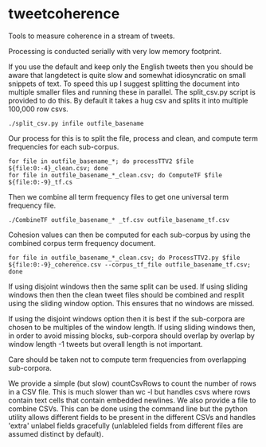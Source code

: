 # tweetcoherence
Tools to measure coherence in a stream of tweets. 
 
Processing is conducted serially with very low memory footprint.

If you use the default and keep only the English tweets then you should be aware that langdetect is quite slow and somewhat idiosyncratic on small snippets of text. To speed this up I suggest splitting the document into multiple smaller files and  running these in parallel. The split_csv.py script is provided to do this. By  default it takes a hug csv and splits it into multiple 100,000 row csvs. 

    ./split_csv.py infile outfile_basename

Our process for this is to split the file, process and clean, and compute term 
frequencies for each sub-corpus. 

    for file in outfile_basename_*; do processTTV2 $file ${file:0:-4}_clean.csv; done
    for file in outfile_basename_*_clean.csv; do ComputeTF $file ${file:0:-9}_tf.cs

Then we combine all term frequency files to get one universal term frequency file.

    ./CombineTF outfile_basename_* _tf.csv outfile_basename_tf.csv 

Cohesion values can then be computed for each sub-corpus by using the combined 
corpus term frequency document. 

    for file in outfile_basename_*_clean.csv; do ProcessTTV2.py $file ${file:0:-9}_coherence.csv --corpus_tf_file outfile_basename_tf.csv; done

If using disjoint windows then the same split can be used. If using sliding windows  then then the clean tweet files should be combined and resplit using the sliding window option. This ensures that no windows are missed.  

If using the disjoint windows option then it is best if the sub-corpora are chosen 
to be multiples of the window length. If using sliding windows then, in order to avoid missing blocks, sub-corpora should overlap by overlap by window length -1 tweets but overall length is not important.

Care should be taken not to compute term frequencies from overlapping sub-corpora. 

We provide a simple (but slow) countCsvRows to count the number of rows in a CSV  file. This is much slower than wc -l but handles csvs where rows contain text cells that contain embedded newlines. We also provide a file to combine CSVs. This can be done using the command line but the python utility allows different fields to be present in the different CSVs and handles 'extra' unlabel fields gracefully (unlableled fields from different files are assumed distinct by default).

